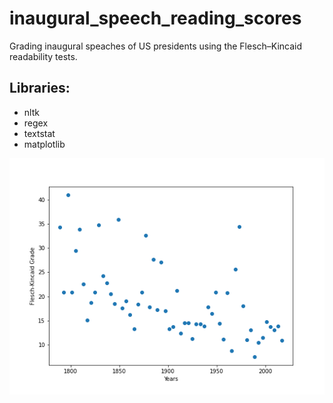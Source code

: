 # inaugural_speech_reading_scores


Grading inaugural speaches of US presidents using the Flesch–Kincaid readability tests.

## Libraries:
* nltk
* regex
* textstat
* matplotlib


![](inaugural_scores.png)
